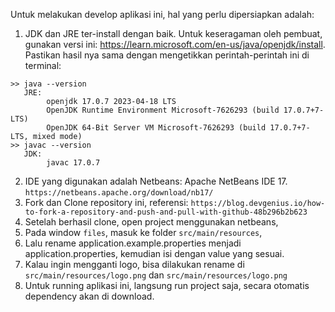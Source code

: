 Untuk melakukan develop aplikasi ini, hal yang perlu dipersiapkan adalah:

1. JDK dan JRE ter-install dengan baik. Untuk keseragaman oleh pembuat, gunakan versi ini: https://learn.microsoft.com/en-us/java/openjdk/install. Pastikan hasil nya sama dengan mengetikkan perintah-perintah ini di terminal: 
```
>> java --version
   JRE:
        openjdk 17.0.7 2023-04-18 LTS                                                                                    
        OpenJDK Runtime Environment Microsoft-7626293 (build 17.0.7+7-LTS)                      
        OpenJDK 64-Bit Server VM Microsoft-7626293 (build 17.0.7+7-LTS, mixed mode)     
>> javac --version
   JDK: 
        javac 17.0.7 
```
2. IDE yang digunakan adalah Netbeans: Apache NetBeans IDE 17. `https://netbeans.apache.org/download/nb17/`
3. Fork dan Clone repository ini, referensi: `https://blog.devgenius.io/how-to-fork-a-repository-and-push-and-pull-with-github-48b296b2b623`
4. Setelah berhasil clone, open project menggunakan netbeans,
5. Pada window `files`, masuk ke folder `src/main/resources`, 
6. Lalu rename application.example.properties menjadi application.properties, kemudian isi dengan value yang sesuai.
7. Kalau ingin mengganti logo, bisa dilakukan rename di `src/main/resources/logo.png` dan `src/main/resources/logo.png` 
8. Untuk running aplikasi ini, langsung run project saja, secara otomatis dependency akan di download.
